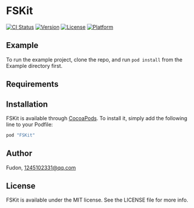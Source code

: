 # FSKit

[![CI Status](http://img.shields.io/travis/fudongdong/FSKit.svg?style=flat)](https://travis-ci.org/fudongdong/FSKit)
[![Version](https://img.shields.io/cocoapods/v/FSKit.svg?style=flat)](http://cocoapods.org/pods/FSKit)
[![License](https://img.shields.io/cocoapods/l/FSKit.svg?style=flat)](http://cocoapods.org/pods/FSKit)
[![Platform](https://img.shields.io/cocoapods/p/FSKit.svg?style=flat)](http://cocoapods.org/pods/FSKit)

## Example

To run the example project, clone the repo, and run `pod install` from the Example directory first.

## Requirements

## Installation

FSKit is available through [CocoaPods](http://cocoapods.org). To install
it, simply add the following line to your Podfile:

```ruby
pod "FSKit"
```

## Author

Fudon, 1245102331@qq.com

## License

FSKit is available under the MIT license. See the LICENSE file for more info.
